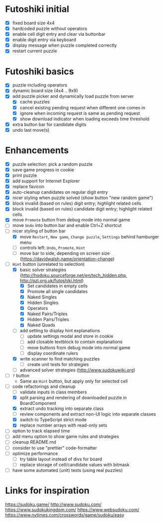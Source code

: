 # Futoshiki initial
- [x] fixed board size 4x4
- [x] hardcoded puzzle without operators
- [x] enable cell digit entry and clear via buttonbar
- [x] enable digit entry via keyboard
- [x] display message when puzzle completed correctly
- [x] restart current puzzle

# Futoshiki basics
- [x] puzzle including operators
- [x] dynamic board size (4x4 .. 9x9)
- [x] add puzzle picker and dynamically load puzzle from server
  - [x] cache puzzles
  - [x] cancel existing pending request when different one comes in
  - [x] ignore when incoming request is same as pending request
  - [x] show download indicator when loading exceeds time threshold
- [x] extra button bar for candidate digits
- [x] undo last move(s)

# Enhancements
- [x] puzzle selection: pick a random puzzle
- [x] save game progress in cookie
- [x] print puzzle
- [x] add support for Internet Explorer
- [x] replace favicon
- [x] auto-cleanup candidates on regular digit entry
- [x] nicer styling when puzzle solved (show button "new random game")
- [x] block invalid (based on rules) digit entry; highlight related cells
- [x] block invalid (based on rules) candidate digit entry; highlight related cells
- [x] move `Promote` button from debug mode into normal game
- [ ] move `Undo` into button bar and enable Ctrl+Z shortcut
- [ ] nicer styling of button bar
  - [x] move `Restart`, `New game`, `Change puzzle`, `Settings` behind hamburger menu
  - [ ] controls left: `Undo`, `Promote`, `Hint`
  - [ ] move bar to side, depending on screen size (https://davidwalsh.name/orientation-change)
- [ ] `Hint` button (unrelated to selection)
  - [x] basic solver strategies (http://hodoku.sourceforge.net/en/tech_hidden.php, http://pzl.org.uk/futoshiki.html)
    - [x] Set candidates in empty cells
    - [x] Promote all single candidates
    - [x] Naked Singles
    - [x] Hidden Singles
    - [x] Operators
    - [x] Naked Pairs/Triples
    - [x] Hidden Pairs/Triples
    - [x] Naked Quads
  - [ ] add setting to display hint explanations
    - [ ] update settings modal and store in cookie
    - [ ] add closable textblock to contain explanations
    - [ ] move buttons from debug mode into normal game
    - [ ] display coordinate rulers
  - [x] write scanner to find matching puzzles
    - [ ] create unit tests for strategies
  - [ ] advanced solver strategies (http://www.sudokuwiki.org)
- [ ] `?` button
  - Same as `Hint` button, but apply only for selected cell
- [ ] code refactorings and cleanup
  - [ ] validate inputs in class members
  - [x] split parsing and rendering of downloaded puzzle in BoardComponent
  - [x] extract undo tracking into separate class
  - [ ] review components and extract non-UI logic into separate classes
  - [x] switch to TypeScript strict mode
  - [x] replace number arrays with read-only sets
- [ ] option to track elapsed time
- [ ] add menu option to show game rules and strategies
- [ ] cleanup README.md
- [ ] consider to use "prettier" code-formatter
- [ ] optimize performance
  - [ ] try table layout instead of divs for board
  - [ ] replace storage of cell/candidate values with bitmask
- [ ] have some automated (unit) tests (using real puzzles)

# Links for inspiration
https://sudoku.game/
http://www.sudoku.com/
https://www.sudokukingdom.com/
https://www.websudoku.com/
https://www.nytimes.com/crosswords/game/sudoku/easy
